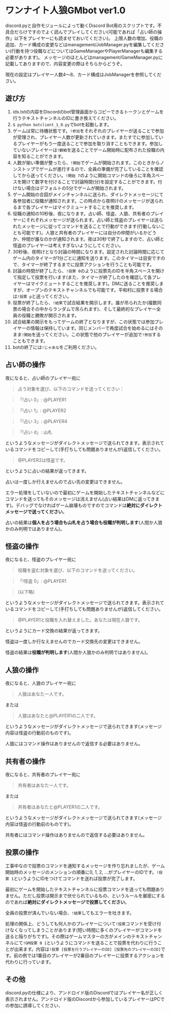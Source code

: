 # ワンナイト人狼GMbot ver1.0

discord.pyと自作モジュールによって動くDiscord Bot用のスクリプトです。不具合だらけですのでよく読んでプレイしてください(可能であれば「占い師の操作」以下をプレイヤーにも読ませておいてください)。
上限人数の増加、役職の追加、カード構成の変更などはmanagement/JobManager.pyを編集してください(行動を持つ役職などについてはGameManagerやPlayerManagerも編集する必要があります)。
メッセージのほとんどはmanagement/GameManager.pyに記載してありますので、内容変更の際はそちらからどうぞ。

現在の設定はプレイヤー人数4〜8、カード構成はJobManagerを参照してください。

## 遊び方

 1. ids.txtの内容をDiscordのbot管理画面からコピーできるトークンとゲームを行うテキストチャンネルのIDに書き換えてください。
 2. `$ python botclient_1_0.py`でbotを起動します。
 3. ゲームは常に待機状態です。`!参加`をそれぞれのプレイヤーが送ることで参加が受理され、プレイヤー人数が更新されていきます。またすでに参加しているプレイヤーがもう一度送ることで参加を取り消すこともできます。参加していないプレイヤーは`!観戦`を送ることでゲーム開始時に配布された役職の内容を知ることができます。
 4. 人数が揃い準備が整ったら、`!開始`でゲームが開始されます。このときからノンストップでゲームが進行するので、全員の準備が完了していることを確認してから送ってください。`!開始 7`のように開始コマンドの後ろに半角スペースを開けて数字を付けることで討論時間(分)を設定することができます。付けない場合はデフォルトの5分でゲームが開始されます。
 5. ゲーム開始の合図がメインチャンネルに送られ、ダイレクトメッセージにて各参加者に役職が通知されます。この時点から夜明けのメッセージが送られるまで各プレイヤーはマイクミュートすることを推奨します。
 7. 役職の通知の10秒後、夜になります。占い師、怪盗、人狼、共有者のプレイヤーにそれぞれメッセージが送られます。占い師と怪盗のプレイヤーは送られたメッセージに従ってコマンドを送ることで行動ができます(行動しないことも可能です)。人狼と共有者のプレイヤーには自分の仲間がいるかどうか、仲間が誰なのかが通知されます。夜は30秒で終了しますので、占い師と怪盗のプレイヤーは考えすぎないようにしてください。
 8. 30秒後、夜明けとなり討論の時間になります。設定された討論時間に応じてゲーム内のタイマーが1分ごとに通知を送ります。このタイマーは目安ですので、タイマーが終了するまでに投票アクションを行うことも可能です。
 9. 討論の時間が終了したら、`!投票 0`のように投票先のIDを半角スペースを開けて指定して投票を行います(また、タイマーが終了したのを確認して各プレイヤーはマイクミュートすることを推奨します)。DMに送ることを推奨しますが、オープンのテキストチャンネルでも可能です。平和村に投票する場合は`!投票 p`と送ってください。
 10. 投票が終了したら、`!結果`で試合結果を開示します。誰が吊られたか(複数同票の場合その中からランダムで吊られます)、そして最終的なプレイヤー全員の役職と勝敗が開示されます。
 11. 試合結果の開示をもってゲームの終了となりますが、この状態では参加プレイヤーの情報は保持しています。同じメンバーで再度試合を始めるにはそのまま`!開始`を送ってください。この状態で他のプレイヤーが追加で`!参加`することもできます。
 14. botの終了には`!じゃあな`をご利用ください。

## 占い師の操作

夜になると、占い師のプレイヤー宛に
>占う対象を選び、以下のコマンドを送ってください：

>「!占い 0」: @PLAYER1

> 「!占い 1」: @PLAYER2

> 「!占い 3」: @PLAYER4

> 「!占い d」: 山札

というようなメッセージがダイレクトメッセージで送られてきます。表示されているコマンドをコピーして(手打ちしても問題ありませんが)返信してください。

>@PLAYER2は怪盗です。

というように占いの結果が返ってきます。

占いは一度しか行えませんので占い先の変更はできません。

エラー処理をしていないので最初にゲームを開始したテキストチャンネルなどにコマンドを送ってもそのメッセージは消えません(占い結果はDMに返ってきます)。デバッグでなければゲーム崩壊ものですのでコマンドは**絶対にダイレクトメッセージで送ってください**。

占いの結果は**個人を占う場合も山札を占う場合も役職が判明します**(人間か人狼かのみ判明ではありません)。

## 怪盗の操作

夜になると、怪盗のプレイヤー宛に
>役職を盗む対象を選び、以下のコマンドを送ってください。

>「!怪盗 0」: @PLAYER1

>(以下略)

というようなメッセージがダイレクトメッセージで送られてきます。表示されているコマンドをコピーして(手打ちしても問題ありませんが)返信してください。

>@PLAYER1と役職を入れ替えました。あなたは現在人狼です。

というようにカード交換の結果が返ってきます。

怪盗は一度しか行なえませんのでカード交換先の変更はできません。

怪盗の結果は**役職が判明します**(人間か人狼かのみ判明ではありません)。

## 人狼の操作

夜になると、人狼のプレイヤー宛に
>人狼はあなた一人です。

または
>人狼はあなたと@PLAYER1の二人です。

というようなメッセージがダイレクトメッセージで送られてきます(メッセージ内容は怪盗の行動前のものです)。

人狼にはコマンド操作はありませんので返信する必要はありません。

## 共有者の操作

夜になると、共有者のプレイヤー宛に
>共有者はあなた一人です。

または
>共有者はあなたと@PLAYER1の二人です。

というようなメッセージがダイレクトメッセージで送られてきます(メッセージ内容は怪盗の行動前のものです)。

共有者にはコマンド操作はありませんので返信する必要はありません。

## 投票の操作

工事中なので投票のコマンドを通知するメッセージを作り忘れましたが、ゲーム開始時のメッセージのメンションの順番に0, 1, 2, ...がプレイヤーのIDです。`!投票 1`というようにIDをつけてコマンドを送れば投票が完了します。

最初にゲームを開始したテキストチャンネルに投票コマンドを送っても問題ありません。ただし投票は開示まで伏せられているもの、というルールを厳密にするのであれば**絶対にダイレクトメッセージで投票してください**。

全員の投票が済んでいない場合、`!結果`してもエラーを吐きます。

処理の関係上、どうしても何人かのプレイヤーについて`!投票`コマンドを受け付けなくなってしまうことがあります(短い時間に多くのプレイヤーがコマンドを送ると陥りがちです)。その際はゲームマスターの方がメインのテキストチャンネルにて`!GM投票 0 1`というようにコマンドを送ることで投票を代わりに行うことが出来ます。内容は`!投票 [投票を行うプレイヤーのID] [投票先のプレイヤーのID]`です。前の例では1番目のプレイヤーが2番目のプレイヤーに投票するアクションを代わりに行っています。

## その他

discord.pyの仕様により、アンドロイド版のDiscordではプレイヤー名が正しく表示されません。アンドロイド版のDiscordから参加しているプレイヤーはPCでの参加に誘導してください、

